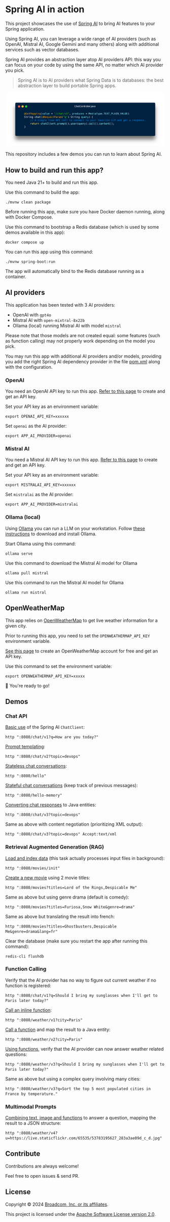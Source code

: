 # Spring AI in action

This project showcases the use of [Spring AI](https://spring.io/projects/spring-ai)
to bring AI features to your Spring application.

Using Spring AI, you can leverage a wide range of AI providers
(such as OpenAI, Mistral AI, Google Gemini and many others) along with additional services
such as vector databases.

Spring AI provides an abstraction layer atop AI providers API: this way you can focus
on your code by using the same API, no matter which AI provider you pick.

> Spring AI is to AI providers what Spring Data is to databases:
> the best abstraction layer to build portable Spring apps.

![Screenshot of an application using Spring AI ChatModel API ](chat.png)

This repository includes a few demos you can run to learn about Spring AI.

## How to build and run this app?

You need Java 21+ to build and run this app. 

Use this command to build the app:

```shell
./mvnw clean package
```

Before running this app, make sure you have Docker daemon running,
along with Docker Compose.

Use this command to bootstrap a Redis database
(which is used by some demos available in this app):

```shell
docker compose up
```

You can run this app using this command:

```shell
./mvnw spring-boot:run
```

The app will automatically bind to the Redis database running as a container.

## AI providers

This application has been tested with 3 AI providers:

- OpenAI with `gpt4o`
- Mistral AI with `open-mixtral-8x22b`
- Ollama (local) running Mistral AI with model `mistral`

Please note that those models are not created equal: some features (such as function calling)
may not properly work depending on the model you pick.

You may run this app with additional AI providers and/or models, providing you add the right
Spring AI dependency provider in the file [pom.xml](pom.xml) along with the configuration.

### OpenAI

You need an OpenAI API key to run this app.
[Refer to this page](https://help.openai.com/en/articles/4936850-where-do-i-find-my-openai-api-key)
to create and get an API key.

Set your API key as an environment variable:

```shell
export OPENAI_API_KEY=xxxxxx
```

Set `openai` as the AI provider:

```shell
export APP_AI_PROVIDER=openai
```

### Mistral AI

You need a Mistral AI API key to run this app.
[Refer to this page](https://console.mistral.ai/api-keys/)
to create and get an API key.

Set your API key as an environment variable:

```shell
export MISTRALAI_API_KEY=xxxxxx
```

Set `mistralai` as the AI provider:

```shell
export APP_AI_PROVIDER=mistralai
```

### Ollama (local)

Using [Ollama](https://www.ollama.com/) you can run a LLM on your workstation.
Follow [these instructions](https://www.ollama.com/download) to download and install Ollama.

Start Ollama using this command:

```shell
ollama serve
```

Use this command to download the Mistral AI model for Ollama

```shell
ollama pull mistral
```

Use this command to run the Mistral AI model for Ollama

```shell
ollama run mistral
```

## OpenWeatherMap

This app relies on [OpenWeatherMap](https://openweathermap.org) to get live
weather information for a given city.

Prior to running this app, you need to set the `OPENWEATHERMAP_API_KEY`
environment variable.

[See this page](https://home.openweathermap.org/api_keys) to create
an OpenWeatherMap account for free and get an API key.

Use this command to set the environment variable:

```shell
export OPENWEATHERMAP_API_KEY=xxxxx
```

🎉 You're ready to go!

## Demos

### Chat API

[Basic use](src/main/java/com/broadcom/tanzu/demos/springai101/chat/ChatV1Controller.java)
of the Spring AI `ChatClient`:

```shell
http ":8080/chat/v1?q=How are you today?"
```

[Prompt templating](src/main/java/com/broadcom/tanzu/demos/springai101/chat/ChatV2Controller.java):

```shell
http ":8080/chat/v2?topic=devops"
```

[Stateless chat conversations](src/main/java/com/broadcom/tanzu/demos/springai101/hello/HelloController.java):

```shell
http ":8080/hello"
```

[Stateful chat conversations](src/main/java/com/broadcom/tanzu/demos/springai101/hello/HelloController.java)
(keep track of previous messages):

```shell
http ":8080/hello-memory"
```

[Converting chat responses](src/main/java/com/broadcom/tanzu/demos/springai101/chat/ChatV3Controller.java)
to Java entities:

```shell
http ":8080/chat/v3?topic=devops"
```

Same as above with content negotiation (prioritizing XML output):

```shell
http ":8080/chat/v3?topic=devops" Accept:text/xml
```

### Retrieval Augmented Generation (RAG)

[Load and index data](src/main/java/com/broadcom/tanzu/demos/springai101/movies/MovieDatasetLoader.java)
(this task actually processes input files in background):

```shell
http ":8080/movies/init"
```

[Create a new movie](src/main/java/com/broadcom/tanzu/demos/springai101/movies/MoviesController.java)
using 2 movie titles:

```shell
http ":8080/movies?titles=Lord of the Rings,Despicable Me"
```

Same as above but using genre drama (default is comedy):

```shell
http ":8080/movies?titles=Furiosa,Snow White&genre=drama"
```

Same as above but translating the result into french:

```shell
http ":8080/movies?titles=Ghostbusters,Despicable Me&genre=drama&lang=fr"
```

Clear the database (make sure you restart the app after running this command):

```shell
redis-cli flushdb
```

### Function Calling

Verify that the AI provider has no way to figure out current weather
if no function is registered:

```shell
http ":8080/chat/v1?q=Should I bring my sunglasses when I'll get to Paris later today?"
```

[Call an inline function](src/main/java/com/broadcom/tanzu/demos/springai101/weather/WeatherV1Controller.java):

```shell
http ":8080/weather/v1?city=Paris"
```

[Call a function](src/main/java/com/broadcom/tanzu/demos/springai101/weather/WeatherV2Controller.java)
and map the result to a Java entity:

```shell
http ":8080/weather/v2?city=Paris"
```

[Using functions](src/main/java/com/broadcom/tanzu/demos/springai101/weather/WeatherV3Controller.java),
verify that the AI provider can now answer weather related questions:

```shell
http ":8080/weather/v3?q=Should I bring my sunglasses when I'll get to Paris later today?"
```

Same as above but using a complex query involving many cities:

```shell
http ":8080/weather/v3?q=Sort the top 5 most populated cities in France by temperature."
```

### Multimodal Prompts

[Combining text, image and functions](src/main/java/com/broadcom/tanzu/demos/springai101/weather/WeatherV4Controller.java)
to answer a question, mapping the result to a JSON structure:

```shell
http ":8080/weather/v4?u=https://live.staticflickr.com/65535/53783195627_283a3ae09d_c_d.jpg"
```

## Contribute

Contributions are always welcome!

Feel free to open issues & send PR.

## License

Copyright &copy; 2024 [Broadcom, Inc. or its affiliates](https://vmware.com).

This project is licensed under the [Apache Software License version 2.0](https://www.apache.org/licenses/LICENSE-2.0).

